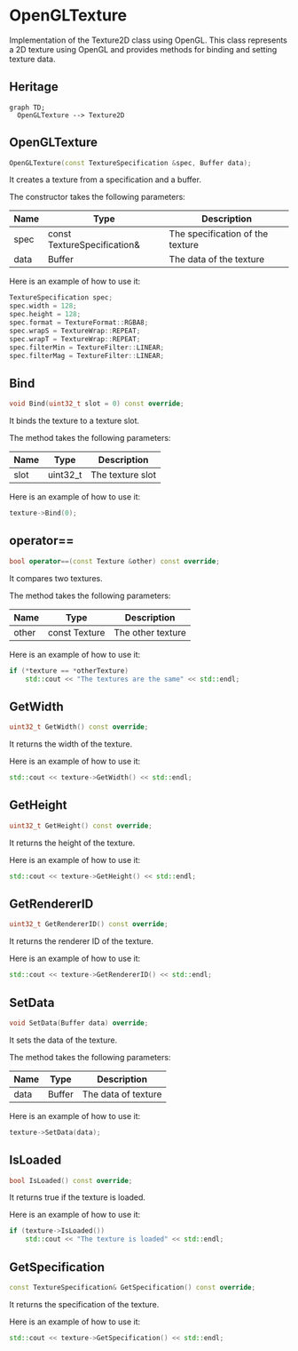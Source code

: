# OpenGLTexture

Implementation of the Texture2D class using OpenGL.
This class represents a 2D texture using OpenGL and provides methods for binding and setting texture data.

## Heritage

```mermaid
graph TD;
  OpenGLTexture --> Texture2D
```

## OpenGLTexture

```c++
OpenGLTexture(const TextureSpecification &spec, Buffer data);
```

It creates a texture from a specification and a buffer.

The constructor takes the following parameters:

| Name | Type                        | Description                      |
|------|-----------------------------|----------------------------------|
| spec | const TextureSpecification& | The specification of the texture |
| data | Buffer                      | The data of the texture          |

Here is an example of how to use it:

```c++
TextureSpecification spec;
spec.width = 128;
spec.height = 128;
spec.format = TextureFormat::RGBA8;
spec.wrapS = TextureWrap::REPEAT;
spec.wrapT = TextureWrap::REPEAT;
spec.filterMin = TextureFilter::LINEAR;
spec.filterMag = TextureFilter::LINEAR;
```

## Bind

```c++
void Bind(uint32_t slot = 0) const override;
```

It binds the texture to a texture slot.

The method takes the following parameters:

| Name | Type     | Description        |
|------|----------|--------------------|
| slot | uint32_t | The texture slot   |

Here is an example of how to use it:

```c++
texture->Bind(0);
```

## operator==

```c++
bool operator==(const Texture &other) const override;
```

It compares two textures.

The method takes the following parameters:

| Name  | Type          | Description        |
|-------|---------------|--------------------|
| other | const Texture | The other texture  |

Here is an example of how to use it:

```c++
if (*texture == *otherTexture)
    std::cout << "The textures are the same" << std::endl;
```

## GetWidth

```c++
uint32_t GetWidth() const override;
```

It returns the width of the texture.

Here is an example of how to use it:

```c++
std::cout << texture->GetWidth() << std::endl;
```

## GetHeight

```c++
uint32_t GetHeight() const override;
```

It returns the height of the texture.

Here is an example of how to use it:

```c++
std::cout << texture->GetHeight() << std::endl;
```

## GetRendererID

```c++
uint32_t GetRendererID() const override;
```

It returns the renderer ID of the texture.

Here is an example of how to use it:

```c++
std::cout << texture->GetRendererID() << std::endl;
```

## SetData

```c++
void SetData(Buffer data) override;
```

It sets the data of the texture.

The method takes the following parameters:

| Name | Type   | Description        |
|------|--------|--------------------|
| data | Buffer | The data of texture|

Here is an example of how to use it:

```c++
texture->SetData(data);
```

## IsLoaded

```c++
bool IsLoaded() const override;
```

It returns true if the texture is loaded.

Here is an example of how to use it:

```c++
if (texture->IsLoaded())
    std::cout << "The texture is loaded" << std::endl;
```

## GetSpecification

```c++
const TextureSpecification& GetSpecification() const override;
```

It returns the specification of the texture.

Here is an example of how to use it:

```c++
std::cout << texture->GetSpecification() << std::endl;
```

